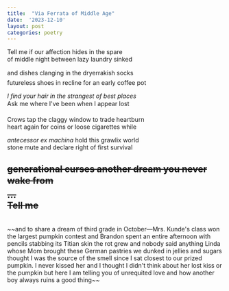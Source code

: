 ```yaml
---
title:  "Via Ferrata of Middle Age"
date:  '2023-12-10'
layout: post
categories: poetry
---
```


Tell me if our affection hides in the spare   
of middle night between lazy laundry sinked    

and dishes clanging in the dryer&#151;rakish socks  
futureless shoes in recline for an early coffee pot  

*I find your hair in the strangest of best places*  
Ask me where I've been when I appear lost&#151;  

Crows tap the claggy window to trade heartburn   
heart again for coins or loose cigarettes while  

*antecessor ex machina* hold this grawlix world  
stone mute and declare right of first survival

~~generational curses
another dream you never wake from&#151;  
...  
Tell me~~
--- 
<br/>
~~and to share a dream of third grade
in October&#151;Mrs. Kunde's class won
the largest pumpkin contest and Brandon
spent an entire afternoon with pencils
stabbing its Titian skin
the rot grew and nobody said anything
Linda whose Mom brought these German
pastries we dunked in jellies and sugars
thought I was the source of the smell
since I sat closest to our prized pumpkin.
I never kissed her and I thought I didn't 
think about her lost kiss or the pumpkin
but here I am telling you of unrequited love
and how another boy always ruins a good thing~~


